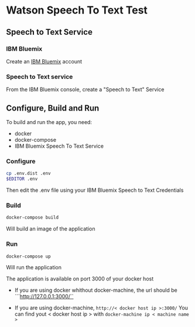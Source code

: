 # Watson Speech To Text Test

## Speech to Text Service

### IBM Bluemix

Create an [IBM Bluemix](https://console.ng.bluemix.net/) account

### Speech to Text service

From the IBM Bluemix console, create a "Speech to Text" Service

## Configure, Build and Run

To build and run the app, you need:
- docker
- docker-compose
- IBM Bluemix Speech To Text Service

### Configure

```bash
cp .env.dist .env
$EDITOR .env
```

Then edit the .env file using your IBM Bluemix Speech to Text Credentials

### Build

```bash
docker-compose build
```

Will build an image of the application

### Run

```bash
docker-compose up
```

Will run the application

The application is available on port 3000 of your docker host

- If you are using docker whithout docker-machine, the url should be ```http://127.0.0.1:3000/``

- If you are using docker-machine, ```http://< docker host ip >:3000/```
  You can find yout < docker host ip > with ```docker-machine ip < machine name >```

